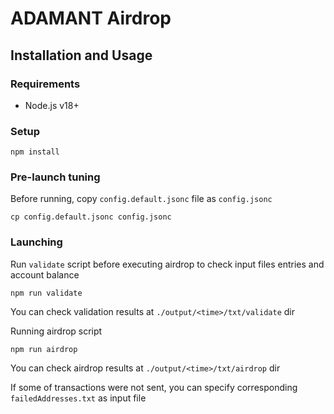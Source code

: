 # ADAMANT Airdrop

## Installation and Usage

### Requirements

* Node.js v18+

### Setup

```(bash)
npm install
```

### Pre-launch tuning

Before running, copy `config.default.jsonc` file as `config.jsonc`

```(bash)
cp config.default.jsonc config.jsonc
```

### Launching

Run `validate` script before executing airdrop to check input files entries and account balance

```(bash)
npm run validate
```

You can check validation results at `./output/<time>/txt/validate` dir

Running airdrop script

```(bash)
npm run airdrop
```

You can check airdrop results at `./output/<time>/txt/airdrop` dir

If some of transactions were not sent, you can specify corresponding `failedAddresses.txt` as input file
